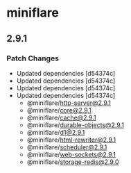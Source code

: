 # miniflare

## 2.9.1

### Patch Changes

- Updated dependencies [d54374c]
- Updated dependencies [d54374c]
- Updated dependencies [d54374c]
- Updated dependencies [d54374c]
  - @miniflare/http-server@2.9.1
  - @miniflare/core@2.9.1
  - @miniflare/cache@2.9.1
  - @miniflare/durable-objects@2.9.1
  - @miniflare/d1@2.9.1
  - @miniflare/html-rewriter@2.9.1
  - @miniflare/scheduler@2.9.1
  - @miniflare/web-sockets@2.9.1
  - @miniflare/storage-redis@2.9.0
